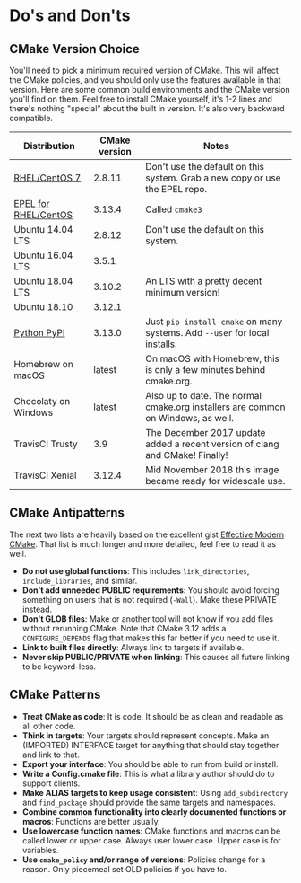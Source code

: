 # Do's and Don'ts

## CMake Version Choice

You'll need to pick a minimum required version of CMake. This will affect the CMake policies, and you should only use the features available in that version. Here are some common build environments and the CMake version you'll find on them. Feel free to install CMake yourself, it's 1-2 lines and there's nothing "special" about the built in version. It's also very backward compatible.

| Distribution  | CMake version | Notes |
|---------------|---------------|-------|
| [RHEL/CentOS 7](https://rpms.remirepo.net/rpmphp/zoom.php?rpm=cmake) | 2.8.11        | Don't use the default on this system. Grab a new copy or use the EPEL repo. |
| [EPEL for RHEL/CentOS](https://rpms.remirepo.net/rpmphp/zoom.php?rpm=cmake3) | 3.13.4    | Called `cmake3` |
| Ubuntu 14.04 LTS | 2.8.12 | Don't use the default on this system. |
| Ubuntu 16.04 LTS | 3.5.1 | |
| Ubuntu 18.04 LTS | 3.10.2 | An LTS with a pretty decent minimum version! |
| Ubuntu 18.10 | 3.12.1| |
| [Python PyPI](https://pypi.org/project/cmake/)  | 3.13.0 | Just `pip install cmake` on many systems. Add `--user` for local installs. |
| Homebrew on macOS | latest | On macOS with Homebrew, this is only a few minutes behind cmake.org. |
| Chocolaty on Windows | latest | Also up to date. The normal cmake.org installers are common on Windows, as well. |
| TravisCI Trusty | 3.9 | The December 2017 update added a recent version of clang and CMake! Finally! |
| TravisCI Xenial | 3.12.4 | Mid November 2018 this image became ready for widescale use. |

## CMake Antipatterns

The next two lists are heavily based on the excellent gist [Effective Modern CMake]. That list is much longer and more detailed, feel free to read it as well.

* **Do not use global functions**: This includes `link_directories`, `include_libraries`, and similar.
* **Don't add unneeded PUBLIC requirements**: You should avoid forcing something on users that is not required (`-Wall`). Make these PRIVATE instead.
* **Don't GLOB files**: Make or another tool will not know if you add files without rerunning CMake. Note that CMake 3.12 adds a `CONFIGURE_DEPENDS` flag that makes this far better if you need to use it.
* **Link to built files directly**: Always link to targets if available.
* **Never skip PUBLIC/PRIVATE when linking**: This causes all future linking to be keyword-less. 


## CMake Patterns

* **Treat CMake as code**: It is code. It should be as clean and readable as all other code.
* **Think in targets**: Your targets should represent concepts. Make an (IMPORTED) INTERFACE target for anything that should stay together and link to that.
* **Export your interface**: You should be able to run from build or install.
* **Write a Config.cmake file**: This is what a library author should do to support clients.
* **Make ALIAS targets to keep usage consistent**: Using `add_subdirectory` and `find_package` should provide the same targets and namespaces.
* **Combine common functionality into clearly documented functions or macros**: Functions are better usually.
* **Use lowercase function names**: CMake functions and macros can be called lower or upper case. Always user lower case. Upper case is for variables.
* **Use `cmake_policy` and/or range of versions**: Policies change for a reason. Only piecemeal set OLD policies if you have to.




[Effective Modern CMake]: https://gist.github.com/mbinna/c61dbb39bca0e4fb7d1f73b0d66a4fd1
